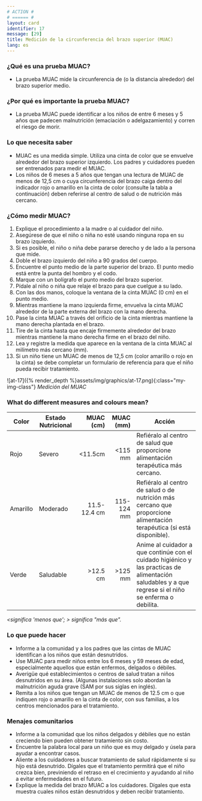 ```yaml
---
# ACTION #
# ====== #
layout: card
identifier: 17
message: [29]
title: Medición de la circunferencia del brazo superior (MUAC)
lang: es
---
```


### ¿Qué es una prueba MUAC?

- La prueba MUAC mide la circunferencia de (o la distancia alrededor) del brazo superior medio.

### ¿Por qué es importante la prueba MUAC?
- La prueba MUAC puede identificar a los niños de entre 6 meses y 5 años que padecen malnutrición (emaciación o adelgazamiento) y corren el riesgo de morir.

### Lo que necesita saber

- MUAC es una medida simple. Utiliza una cinta de color que se envuelve alrededor del brazo superior izquierdo. Los padres y cuidadores pueden ser entrenados para medir el MUAC.
- Los niños de 6 meses a 5 años que tengan una lectura de MUAC de menos de 12,5 cm o cuya circunferencia del brazo caiga dentro del indicador rojo o amarillo en la cinta de color (consulte la tabla a continuación) deben referirse al centro de salud o de nutrición más cercano.

### ¿Cómo medir MUAC?

1. Explique el procedimiento a la madre o al cuidador del niño.
2. Asegúrese de que el niño o niña no esté usando ninguna ropa en su brazo izquierdo.
3. Si es posible, el niño o niña debe pararse derecho y de lado a la persona que mide.
4. Doble el brazo izquierdo del niño a 90 grados del cuerpo.
5. Encuentre el punto medio de la parte superior del brazo. El punto medio está entre la punta del hombro y el codo.
6. Marque con un bolígrafo el punto medio del brazo superior.
7. Pídale al niño o niña que relaje el brazo para que cuelgue a su lado.
8. Con las dos manos, coloque la ventana de la cinta MUAC (0 cm) en el punto medio.
9. Mientras mantiene la mano izquierda firme, envuelva la cinta MUAC alrededor de la parte externa del brazo con la mano derecha.
10. Pase la cinta MUAC a través del orificio de la cinta mientras mantiene la mano derecha plantada en el brazo.
11. Tire de la cinta hasta que encaje firmemente alrededor del brazo mientras mantiene la mano derecha firme en el brazo del niño.
12. Lea y registre la medida que aparece en la ventana de la cinta MUAC al milímetro más cercano (mm).
13. Si un niño tiene un MUAC de menos de 12,5 cm (color amarillo o rojo en la cinta) se debe completar un formulario de referencia para que el niño pueda recibir tratamiento.

![at-17]({% render_depth %}assets/img/graphics/at-17.png){:class="my-img-class"}
*Medición del MUAC*

### What do different measures and colours mean?

|Color | Estado Nutricional | MUAC (cm) | MUAC (mm) | Acción |
|---|---|---:|---:|---|
|Rojo | Severo | <11.5cm | <115 mm | Refiéralo al centro de salud que proporcione alimentación terapéutica más cercano. |
|Amarillo | Moderado | 11.5-12.4 cm | 115-124 mm | Refiéralo al centro de salud o de nutrición más cercano que proporcione alimentación terapéutica (si está disponible). |
|Verde | Saludable | >12.5 cm | >125 mm | Anime al cuidador a que continúe con el cuidado higiénico y las practicas de alimentación saludables y a que regrese si el niño se enferma o debilita. |

*<significa 'menos que'; > significa "más que".*


### Lo que puede hacer

- Informe a la comunidad y a los padres que las cintas de MUAC identifican a los niños que están desnutridos.
- Use MUAC para medir niños entre los 6 meses y 59 meses de edad, especialmente aquellos que están enfermos, delgados o débiles.
- Averigüe qué establecimientos o centros de salud tratan a niños desnutridos en su área. (Algunas instalaciones solo abordan la malnutrición aguda grave (SAM por sus siglas en inglés).
- Remita a los niños que tengan un MUAC de menos de 12.5 cm o que indiquen rojo o amarillo en la cinta de color, con sus familias, a los centros mencionados para el tratamiento.

### Menajes comunitarios

- Informe a la comunidad que los niños delgados y débiles que no están creciendo bien pueden obtener tratamiento sin costo.
- Encuentre la palabra local para un niño que es muy delgado y úsela para ayudar a encontrar casos.
- Aliente a los cuidadores a buscar tratamiento de salud rápidamente si su hijo está desnutrido. Dígales que el tratamiento permitirá que el niño crezca bien, previniendo el retraso en el crecimiento y ayudando al niño a evitar enfermedades en el futuro.
- Explique la medida del brazo MUAC a los cuidadores. Dígales que esta muestra cuales niños están desnutridos y deben recibir tratamiento.

